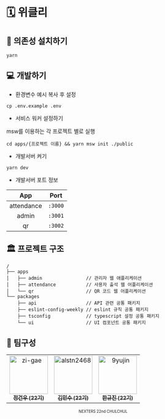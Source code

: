 # 🗓️ 위클리

## 🥡 의존성 설치하기

```shell
yarn
```

## 💻 개발하기

- 환경변수 예시 복사 후 설정

```shell
cp .env.example .env
```

- 서비스 워커 설정하기

msw를 이용하는 각 프로젝트 별로 실행

```shell
cd apps/{프로젝트 이름} && yarn msw init ./public
```

- 개발서버 켜기

```shell
yarn dev
```

- 개발서버 포트 정보

| App | Port |
| :-: | :-: |
| attendance | `:3000` |
| admin | `:3001` |
| qr | `:3002` |

## 🏛️ 프로젝트 구조

```
/
├── apps
│   ├── admin                // 관리자 웹 애플리케이션
│   ├── attendance           // 사용자 출석 웹 어플리케이션
│   └── qr                   // QR 코드 웹 어플리케이션
└── packages
    ├── api                  // API 관련 공통 패키지
    ├── eslint-config-weekly // eslint 규칙 공통 패키지
    ├── tsconfig             // typescript 설정 공통 패키지
    └── ui                   // UI 컴포넌트 공통 패키지
```

## 🐥 팀구성

<table>
  <tr>
    <td align="center">
      <a href="https://github.com/zi-gae">
        <img
          src="https://avatars.githubusercontent.com/u/39829378?v=4?s=100"
          width="100px;"
          alt="zi-gae"
        />
        <br />
        <sub>
         <b>정건우 (22기)</b>
        </sub>
      </a>
    </td>
    <td align="center">
      <a href="https://github.com/alstn2468">
        <img
          src="https://avatars.githubusercontent.com/u/30997311?v=4?s=100"
          width="100px;"
          alt="alstn2468"
        />
        <br />
        <sub>
          <b>김민수 (22기)</b>
        </sub>
      </a>
    </td>
    <td align="center">
      <a href="https://github.com/9yujin">
        <img
          src="https://avatars.githubusercontent.com/u/55226431?v=4?s=100"
          width="100px;"
          alt="9yujin"
        />
        <br />
        <sub>
          <b>한규진 (22기)</b>
        </sub>
      </a>
    </td>
  </tr>
</table>

<div align='center'>
  <sub>
    <sup>
      NEXTERS 22nd CHULCHUL
    </sup>
  </sub>
</div>
